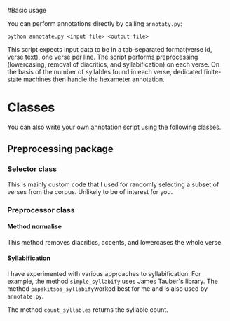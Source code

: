 #Basic usage

You can perform annotations directly by calling `annotaty.py`:

`python annotate.py <input file> <output file>`

This script expects input data to be in a tab-separated format(verse id, verse text), one verse per line. The script performs preprocessing (lowercasing, removal of diacritics, and syllabification) on each verse. On the basis of the number of syllables found in each verse, dedicated finite-state machines then handle the hexameter annotation.

# Classes

You can also write your own annotation script using the following classes.

## Preprocessing package

### Selector class

This is mainly custom code that I used for randomly selecting a subset of verses from the corpus. Unlikely to be of interest for you.

### Preprocessor class

#### Method normalise

This method removes diacritics, accents, and lowercases the whole verse.

#### Syllabification
I have experimented with various approaches to syllabification. For example, the method `simple_syllabify` uses James Tauber's library. The method `papakitsos_syllabify`worked best for me and is also used by `annotate.py`.

The method `count_syllables` returns the syllable count.